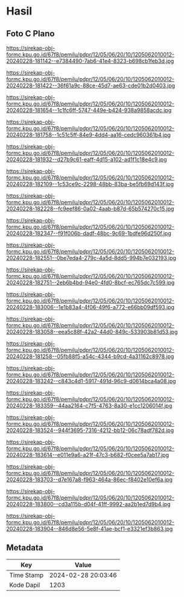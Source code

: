 # Hasil

## Foto C Plano

https://sirekap-obj-formc.kpu.go.id/67f8/pemilu/pdpr/12/05/06/20/10/1205062010012-20240228-181142--e7384490-7ab6-41e4-8323-b698cb1feb3d.jpg

https://sirekap-obj-formc.kpu.go.id/67f8/pemilu/pdpr/12/05/06/20/10/1205062010012-20240228-181422--36f61a9c-88ce-45d7-ae63-cde01b2d0403.jpg

https://sirekap-obj-formc.kpu.go.id/67f8/pemilu/pdpr/12/05/06/20/10/1205062010012-20240228-181654--1c1fc6ff-5747-449e-b424-938a9858acdc.jpg

https://sirekap-obj-formc.kpu.go.id/67f8/pemilu/pdpr/12/05/06/20/10/1205062010012-20240228-181758--1c51c5ff-84e9-4dd4-aa16-cedc960361b4.jpg

https://sirekap-obj-formc.kpu.go.id/67f8/pemilu/pdpr/12/05/06/20/10/1205062010012-20240228-181932--d27b9c61-eaff-4d15-a102-ad1f1c18e4c9.jpg

https://sirekap-obj-formc.kpu.go.id/67f8/pemilu/pdpr/12/05/06/20/10/1205062010012-20240228-182109--1c53ce9c-2298-48bb-83ba-be5fb69d143f.jpg

https://sirekap-obj-formc.kpu.go.id/67f8/pemilu/pdpr/12/05/06/20/10/1205062010012-20240228-182228--fc9eef86-0a02-4aab-b87d-65b574270c15.jpg

https://sirekap-obj-formc.kpu.go.id/67f8/pemilu/pdpr/12/05/06/20/10/1205062010012-20240228-182347--f91f006b-dadf-48bc-9c69-1bdfe96d250f.jpg

https://sirekap-obj-formc.kpu.go.id/67f8/pemilu/pdpr/12/05/06/20/10/1205062010012-20240228-182551--0be7eda4-279c-4a5d-8dd5-994b7e032193.jpg

https://sirekap-obj-formc.kpu.go.id/67f8/pemilu/pdpr/12/05/06/20/10/1205062010012-20240228-182751--2eb6b4bd-94e0-4fd0-8bcf-ec765dc7c599.jpg

https://sirekap-obj-formc.kpu.go.id/67f8/pemilu/pdpr/12/05/06/20/10/1205062010012-20240228-183006--1e1b83a4-4f06-49f6-a772-e66bb09df593.jpg

https://sirekap-obj-formc.kpu.go.id/67f8/pemilu/pdpr/12/05/06/20/10/1205062010012-20240228-183058--eea5c88f-42a2-44d0-849c-533903b81d53.jpg

https://sirekap-obj-formc.kpu.go.id/67f8/pemilu/pdpr/12/05/06/20/10/1205062010012-20240228-181258--05fb88f5-a54c-4344-b9cd-4a31162c8978.jpg

https://sirekap-obj-formc.kpu.go.id/67f8/pemilu/pdpr/12/05/06/20/10/1205062010012-20240228-183242--c843c4d1-5917-491d-96c9-d0614bca4a08.jpg

https://sirekap-obj-formc.kpu.go.id/67f8/pemilu/pdpr/12/05/06/20/10/1205062010012-20240228-183359--44aa2164-c7f5-4763-8a30-e1cc1206014f.jpg

https://sirekap-obj-formc.kpu.go.id/67f8/pemilu/pdpr/12/05/06/20/10/1205062010012-20240228-183524--944f3695-7316-4212-bb12-06c78adf782d.jpg

https://sirekap-obj-formc.kpu.go.id/67f8/pemilu/pdpr/12/05/06/20/10/1205062010012-20240228-183614--e011e9a6-a21f-47c3-b682-f0cee5a7ab17.jpg

https://sirekap-obj-formc.kpu.go.id/67f8/pemilu/pdpr/12/05/06/20/10/1205062010012-20240228-183703--d7e167a8-f963-464a-86ec-f8402e10ef6a.jpg

https://sirekap-obj-formc.kpu.go.id/67f8/pemilu/pdpr/12/05/06/20/10/1205062010012-20240228-183800--cd3a115b-d04f-41ff-9992-aa2b1ed7d9b4.jpg

https://sirekap-obj-formc.kpu.go.id/67f8/pemilu/pdpr/12/05/06/20/10/1205062010012-20240228-183904--846d8e56-5e8f-41ae-bcf1-e3321ef3b863.jpg


## Metadata

| Key        | Value               |
| ---------- | ------------------- |
| Time Stamp | 2024-02-28 20:03:46 |
| Kode Dapil | 1203                |



